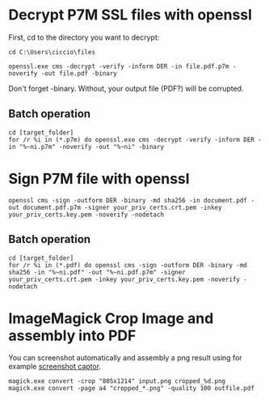 # Decrypt P7M SSL files with openssl

First, cd to the directory you want to decrypt: 

    cd C:\Users\ciccio\files

    openssl.exe cms -decrypt -verify -inform DER -in file.pdf.p7m -noverify -out file.pdf -binary

Don't forget -binary. Without, your output file (PDF?) will be corrupted.

## Batch operation

    cd [target_folder]
    for /r %i in (*.p7m) do openssl.exe cms -decrypt -verify -inform DER -in "%~ni.p7m" -noverify -out "%~ni" -binary

# Sign P7M file with openssl

    openssl cms -sign -outform DER -binary -md sha256 -in document.pdf -out document.pdf.p7m -signer your_priv_certs.crt.pem -inkey your_priv_certs.key.pem -noverify -nodetach
    
## Batch operation 

    cd [target_folder]
    for /r %i in (*.pdf) do openssl cms -sign -outform DER -binary -md sha256 -in "%~ni.pdf" -out "%~ni.pdf.p7m" -signer your_priv_certs.crt.pem -inkey your_priv_certs.key.pem -noverify -nodetach


# ImageMagick Crop Image and assembly into PDF

You can screenshot automatically and assembly a png result using for example [screenshot captor](https://www.donationcoder.com/software/mouser/popular-apps/screenshot-captor).

    magick.exe convert -crop "805x1214" input.png cropped_%d.png
    magick.exe convert -page a4 "cropped_*.png" -quality 100 outfile.pdf

